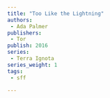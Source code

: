 ```yaml
---
title: "Too Like the Lightning"
authors: 
 - Ada Palmer
publishers:
 - Tor
publish: 2016
series: 
 - Terra Ignota
series_weight: 1
tags:
 - sff

---
```

